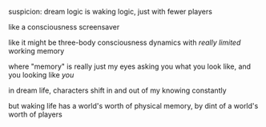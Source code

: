 suspicion: dream logic is waking logic, just with fewer players

like a consciousness screensaver

like it might be three-body consciousness dynamics with *really limited* working memory

where "memory" is really just my eyes asking you what you look like, and you looking like *you*

in dream life, characters shift in and out of my knowing constantly

but waking life has a world's worth of physical memory, by dint of a world's worth of players
